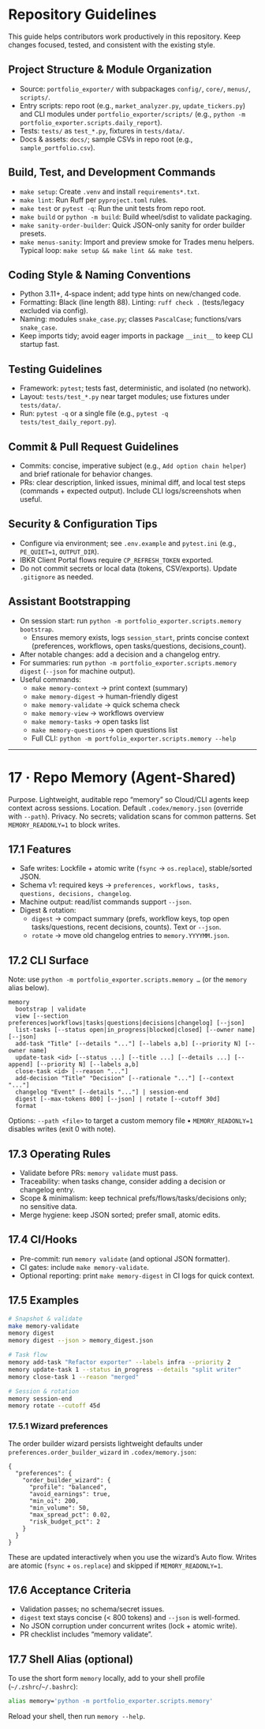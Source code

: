 # Repository Guidelines

This guide helps contributors work productively in this repository. Keep changes focused, tested, and consistent with the existing style.

## Project Structure & Module Organization
- Source: `portfolio_exporter/` with subpackages `config/`, `core/`, `menus/`, `scripts/`.
- Entry scripts: repo root (e.g., `market_analyzer.py`, `update_tickers.py`) and CLI modules under `portfolio_exporter/scripts/` (e.g., `python -m portfolio_exporter.scripts.daily_report`).
- Tests: `tests/` as `test_*.py`, fixtures in `tests/data/`.
- Docs & assets: `docs/`; sample CSVs in repo root (e.g., `sample_portfolio.csv`).

## Build, Test, and Development Commands
- `make setup`: Create `.venv` and install `requirements*.txt`.
- `make lint`: Run Ruff per `pyproject.toml` rules.
- `make test` or `pytest -q`: Run the unit tests from repo root.
- `make build` or `python -m build`: Build wheel/sdist to validate packaging.
 - `make sanity-order-builder`: Quick JSON-only sanity for order builder presets.
 - `make menus-sanity`: Import and preview smoke for Trades menu helpers.
Typical loop: `make setup && make lint && make test`.

## Coding Style & Naming Conventions
- Python 3.11+, 4‑space indent; add type hints on new/changed code.
- Formatting: Black (line length 88). Linting: `ruff check .` (tests/legacy excluded via config).
- Naming: modules `snake_case.py`; classes `PascalCase`; functions/vars `snake_case`.
- Keep imports tidy; avoid eager imports in package `__init__` to keep CLI startup fast.

## Testing Guidelines
- Framework: `pytest`; tests fast, deterministic, and isolated (no network).
- Layout: `tests/test_*.py` near target modules; use fixtures under `tests/data/`.
- Run: `pytest -q` or a single file (e.g., `pytest -q tests/test_daily_report.py`).

## Commit & Pull Request Guidelines
- Commits: concise, imperative subject (e.g., `Add option chain helper`) and brief rationale for behavior changes.
- PRs: clear description, linked issues, minimal diff, and local test steps (commands + expected output). Include CLI logs/screenshots when useful.

## Security & Configuration Tips
- Configure via environment; see `.env.example` and `pytest.ini` (e.g., `PE_QUIET=1`, `OUTPUT_DIR`).
- IBKR Client Portal flows require `CP_REFRESH_TOKEN` exported.
- Do not commit secrets or local data (tokens, CSV/exports). Update `.gitignore` as needed.

## Assistant Bootstrapping
- On session start: run `python -m portfolio_exporter.scripts.memory bootstrap`.
  - Ensures memory exists, logs `session_start`, prints concise context (preferences, workflows, open tasks/questions, decisions_count).
- After notable changes: add a decision and a changelog entry.
- For summaries: run `python -m portfolio_exporter.scripts.memory digest` (`--json` for machine output).
- Useful commands:
  - `make memory-context` → print context (summary)
  - `make memory-digest` → human-friendly digest
  - `make memory-validate` → quick schema check
  - `make memory-view` → workflows overview
  - `make memory-tasks` → open tasks list
  - `make memory-questions` → open questions list
  - Full CLI: `python -m portfolio_exporter.scripts.memory --help`

---

# 17 · Repo Memory (Agent-Shared)

Purpose. Lightweight, auditable repo “memory” so Cloud/CLI agents keep context across sessions.
Location. Default `.codex/memory.json` (override with `--path`).
Privacy. No secrets; validation scans for common patterns. Set `MEMORY_READONLY=1` to block writes.

## 17.1 Features

- Safe writes: Lockfile + atomic write (`fsync` → `os.replace`), stable/sorted JSON.
- Schema v1: required keys → `preferences, workflows, tasks, questions, decisions, changelog`.
- Machine output: read/list commands support `--json`.
- Digest & rotation:
  - `digest` → compact summary (prefs, workflow keys, top open tasks/questions, recent decisions, counts). Text or `--json`.
  - `rotate` → move old changelog entries to `memory.YYYYMM.json`.

## 17.2 CLI Surface

Note: use `python -m portfolio_exporter.scripts.memory …` (or the `memory` alias below).

```
memory
  bootstrap | validate
  view [--section preferences|workflows|tasks|questions|decisions|changelog] [--json]
  list-tasks [--status open|in_progress|blocked|closed] [--owner name] [--json]
  add-task "Title" [--details "..."] [--labels a,b] [--priority N] [--owner name]
  update-task <id> [--status ...] [--title ...] [--details ...] [--append] [--priority N] [--labels a,b]
  close-task <id> [--reason "..."]
  add-decision "Title" "Decision" [--rationale "..."] [--context "..."]
  changelog "Event" [--details "..."] | session-end
  digest [--max-tokens 800] [--json] | rotate [--cutoff 30d]
  format
```

Options: `--path <file>` to target a custom memory file • `MEMORY_READONLY=1` disables writes (exit 0 with note).

## 17.3 Operating Rules

- Validate before PRs: `memory validate` must pass.
- Traceability: when tasks change, consider adding a decision or changelog entry.
- Scope & minimalism: keep technical prefs/flows/tasks/decisions only; no sensitive data.
- Merge hygiene: keep JSON sorted; prefer small, atomic edits.

## 17.4 CI/Hooks

- Pre-commit: run `memory validate` (and optional JSON formatter).
- CI gates: include `make memory-validate`.
- Optional reporting: print `make memory-digest` in CI logs for quick context.

## 17.5 Examples

```bash
# Snapshot & validate
make memory-validate
memory digest
memory digest --json > memory_digest.json

# Task flow
memory add-task "Refactor exporter" --labels infra --priority 2
memory update-task 1 --status in_progress --details "split writer"
memory close-task 1 --reason "merged"

# Session & rotation
memory session-end
memory rotate --cutoff 45d
```

### 17.5.1 Wizard preferences

The order builder wizard persists lightweight defaults under
`preferences.order_builder_wizard` in `.codex/memory.json`:

```
{
  "preferences": {
    "order_builder_wizard": {
      "profile": "balanced",
      "avoid_earnings": true,
      "min_oi": 200,
      "min_volume": 50,
      "max_spread_pct": 0.02,
      "risk_budget_pct": 2
    }
  }
}
```

These are updated interactively when you use the wizard’s Auto flow. Writes are
atomic (`fsync` + `os.replace`) and skipped if `MEMORY_READONLY=1`.

## 17.6 Acceptance Criteria

- Validation passes; no schema/secret issues.
- `digest` text stays concise (< 800 tokens) and `--json` is well-formed.
- No JSON corruption under concurrent writes (lock + atomic write).
- PR checklist includes “memory validate”.

## 17.7 Shell Alias (optional)

To use the short form `memory` locally, add to your shell profile (`~/.zshrc`/`~/.bashrc`):

```sh
alias memory='python -m portfolio_exporter.scripts.memory'
```

Reload your shell, then run `memory --help`.
